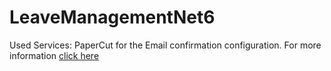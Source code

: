 # LeaveManagementNet6
Used Services:
PaperCut for the Email confirmation configuration. 
For more information <a href="https://github.com/ChangemakerStudios/Papercut-SMTP">click here</a>
